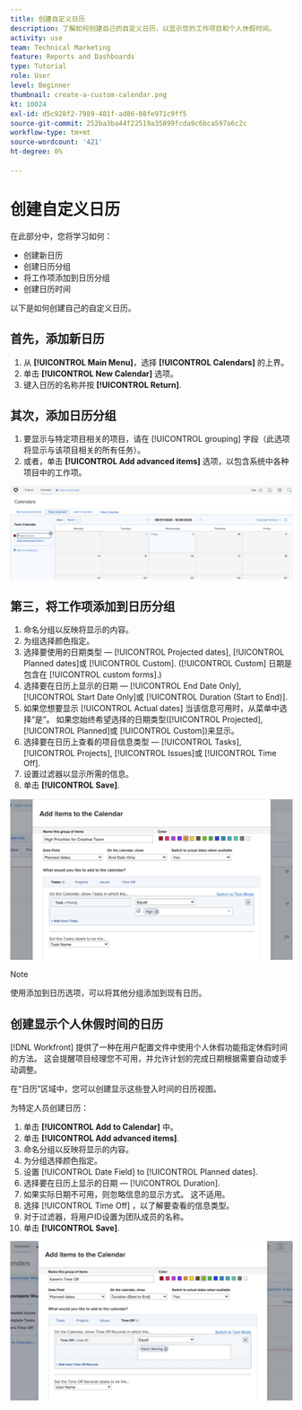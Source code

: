 ```yaml
---
title: 创建自定义日历
description: 了解如何创建自己的自定义日历，以显示您的工作项目和个人休假时间。
activity: use
team: Technical Marketing
feature: Reports and Dashboards
type: Tutorial
role: User
level: Beginner
thumbnail: create-a-custom-calendar.png
kt: 10024
exl-id: d5c928f2-7989-401f-ad86-08fe971c9ff5
source-git-commit: 252ba3ba44f22519a35899fcda9c6bca597a6c2c
workflow-type: tm+mt
source-wordcount: '421'
ht-degree: 0%

---
```


# 创建自定义日历

在此部分中，您将学习如何：

* 创建新日历
* 创建日历分组
* 将工作项添加到日历分组
* 创建日历时间

以下是如何创建自己的自定义日历。

## 首先，添加新日历

1. 从 **[!UICONTROL Main Menu]**，选择 **[!UICONTROL Calendars]** 的上界。
1. 单击 **[!UICONTROL New Calendar]** 选项。
1. 键入日历的名称并按 **[!UICONTROL Return]**.

## 其次，添加日历分组

1. 要显示与特定项目相关的项目，请在 [!UICONTROL grouping] 字段（此选项将显示与该项目相关的所有任务）。
1. 或者，单击 **[!UICONTROL Add advanced items]** 选项，以包含系统中各种项目中的工作项。

![向日历添加分组的屏幕图像](assets/calendar-2-1.png)

## 第三，将工作项添加到日历分组

1. 命名分组以反映将显示的内容。
1. 为组选择颜色指定。
1. 选择要使用的日期类型 — [!UICONTROL Projected dates], [!UICONTROL Planned dates]或 [!UICONTROL Custom]. ([!UICONTROL Custom] 日期是包含在 [!UICONTROL custom forms].)
1. 选择要在日历上显示的日期 — [!UICONTROL End Date Only], [!UICONTROL Start Date Only]或 [!UICONTROL Duration (Start to End)].
1. 如果您想要显示 [!UICONTROL Actual dates] 当该信息可用时，从菜单中选择“是”。 如果您始终希望选择的日期类型([!UICONTROL Projected], [!UICONTROL Planned]或 [!UICONTROL Custom])来显示。
1. 选择要在日历上查看的项目信息类型 — [!UICONTROL Tasks], [!UICONTROL Projects], [!UICONTROL Issues]或 [!UICONTROL Time Off].
1. 设置过滤器以显示所需的信息。
1. 单击 **[!UICONTROL Save]**.

![将工作项添加到日历分组的屏幕图像](assets/calendar-2-2.png)

>[!NOTE]
>
>使用添加到日历选项，可以将其他分组添加到现有日历。

## 创建显示个人休假时间的日历

[!DNL Workfront] 提供了一种在用户配置文件中使用个人休假功能指定休假时间的方法。 这会提醒项目经理您不可用，并允许计划的完成日期根据需要自动或手动调整。

在“日历”区域中，您可以创建显示这些登入时间的日历视图。

为特定人员创建日历：

1. 单击 **[!UICONTROL Add to Calendar]** 中。
1. 单击 **[!UICONTROL Add advanced items]**.
1. 命名分组以反映将显示的内容。
1. 为分组选择颜色指定。
1. 设置 [!UICONTROL Date Field] to [!UICONTROL Planned dates].
1. 选择要在日历上显示的日期 — [!UICONTROL Duration].
1. 如果实际日期不可用，则忽略信息的显示方式。 这不适用。
1. 选择 [!UICONTROL Time Off] ，以了解要查看的信息类型。
1. 对于过滤器，将用户ID设置为团队成员的名称。
1. 单击 **[!UICONTROL Save]**.

![用于向日历分组添加条目时间的屏幕图像](assets/calendar-2-3.png)
